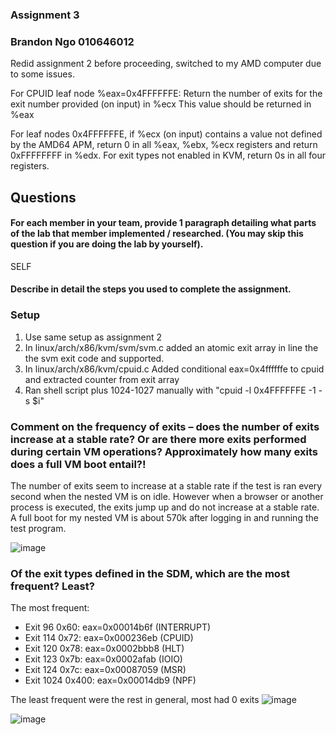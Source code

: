### Assignment 3
### Brandon Ngo 010646012

Redid assignment 2 before proceeding, switched to my AMD computer due to some issues. 

For CPUID leaf node %eax=0x4FFFFFFE: Return the number of exits for the exit number provided (on input) in %ecx This value should be returned in %eax

For leaf nodes 0x4FFFFFFE, if %ecx (on input) contains a value not defined by the AMD64 APM, return 0 in all %eax, %ebx, %ecx registers and return 0xFFFFFFFF in %edx. For exit types not enabled in KVM, return 0s in all four registers.

## Questions

#### For each member in your team, provide 1 paragraph detailing what parts of the lab that member implemented / researched. (You may skip this question if you are doing the lab by yourself).
SELF

#### Describe in detail the steps you used to complete the assignment. 
### Setup
  1. Use same setup as assignment 2
  2. In linux/arch/x86/kvm/svm/svm.c added an atomic exit array in line the the svm exit code and supported. 
  3. In linux/arch/x86/kvm/cpuid.c Added conditional eax=0x4ffffffe to cpuid and extracted counter from exit array
  4. Ran shell script plus 1024-1027 manually with "cpuid -l 0x4FFFFFFE -1 -s $i"

### Comment on the frequency of exits – does the number of exits increase at a stable rate? Or are there more exits performed during certain VM operations? Approximately how many exits does a full VM boot entail?!
The number of exits seem to increase at a stable rate if the test is ran every second when the nested VM is on idle. However when a browser or another process is executed, the exits jump up and do not increase at a stable rate. A full boot for my nested VM is about 570k after logging in and running the test program.

![image](https://user-images.githubusercontent.com/23691164/117241951-17032780-ade9-11eb-98bf-83264f0b7de1.png)

### Of the exit types defined in the SDM, which are the most frequent? Least?
The most frequent:
-  Exit 96 0x60: eax=0x00014b6f (INTERRUPT)
-  Exit 114 0x72: eax=0x000236eb (CPUID)
-  Exit 120 0x78: eax=0x0002bbb8 (HLT)
-  Exit 123 0x7b: eax=0x0002afab (IOIO)
-  Exit 124 0x7c: eax=0x00087059 (MSR)
-  Exit 1024 0x400: eax=0x00014db9 (NPF)

The least frequent were the rest in general, most had 0 exits
![image](https://user-images.githubusercontent.com/23691164/117243741-a52cdd00-adec-11eb-80d6-288a23168be6.png)

![image](https://user-images.githubusercontent.com/23691164/117243645-7e6ea680-adec-11eb-8971-33a86b06e8f4.png)


